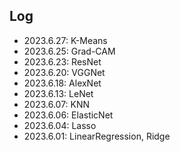 ## Log
- 2023.6.27: K-Means
- 2023.6.25: Grad-CAM
- 2023.6.23: ResNet
- 2023.6.20: VGGNet
- 2023.6.18: AlexNet
- 2023.6.13: LeNet
- 2023.6.07: KNN
- 2023.6.06: ElasticNet
- 2023.6.04: Lasso
- 2023.6.01: LinearRegression, Ridge
